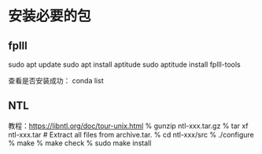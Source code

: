 # 安装必要的包

## fplll
sudo apt update
sudo apt install aptitude
sudo aptitude install fplll-tools

查看是否安装成功：
conda list

## NTL
教程：https://libntl.org/doc/tour-unix.html
   % gunzip ntl-xxx.tar.gz
   % tar xf ntl-xxx.tar   # Extract all files from archive.tar.
   % cd ntl-xxx/src
   % ./configure 
   % make
   % make check
   % sudo make install
